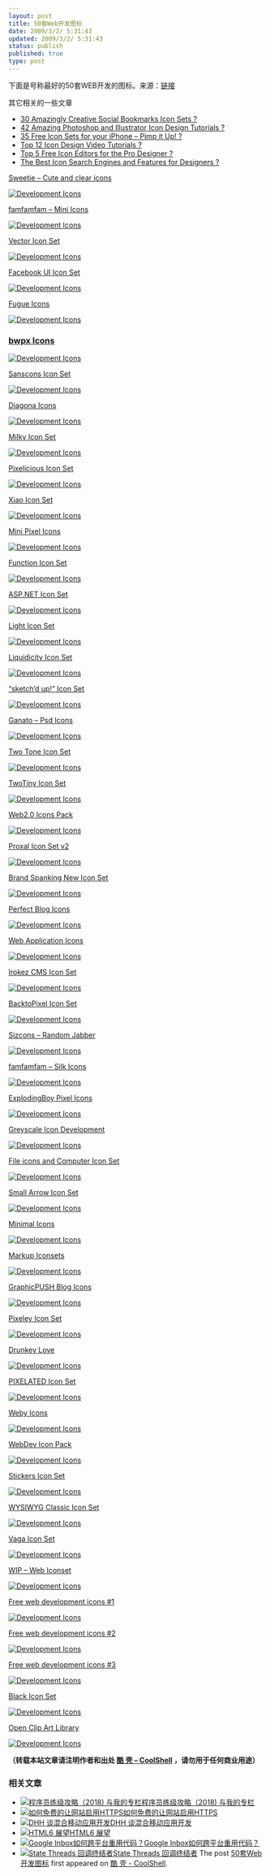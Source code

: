 ```yaml
---
layout: post
title: 50套Web开发图标
date: 2009/3/2/ 5:31:43
updated: 2009/3/2/ 5:31:43
status: publish
published: true
type: post
---
```


下面是号称最好的50套WEB开发的图标。来源：[链接](http://speckyboy.com/2009/02/02/50-of-the-best-ever-web-development-design-and-application-icon-sets)


其它相关的一些文章


* [30 Amazingly Creative Social Bookmarks Icon Sets ?](http://speckyboy.com/2009/01/26/30-amazingly-creative-social-bookmarks-icon-sets)
* [42 Amazing Photoshop and Illustrator Icon Design Tutorials ?](http://speckyboy.com/2009/01/22/42-amazing-photoshop-and-illustrator-icon-design-tutorials)
* [35 Free Icon Sets for your iPhone – Pimp it Up! ?](http://speckyboy.com/2008/07/18/35-free-icon-sets-for-your-iphone-pimp-it-up)
* [Top 12 Icon Design Video Tutorials ?](http://speckyboy.com/2008/05/03/top-12-icon-design-video-tutorials)
* [Top 5 Free Icon Editors for the Pro Designer ?](http://speckyboy.com/2008/05/03/top-5-free-icon-editors-for-the-pro-designer)
* [The Best Icon Search Engines and Features for Designers ?](http://speckyboy.com/2008/02/05/the-best-icon-search-engines-and-features-for-designers)



[Sweetie – Cute and clear icons](http://sweetie.sublink.ca)


[![Development Icons](http://speckyboy.com/wp-content/uploads/2009/02/webicon3.png)](http://sweetie.sublink.ca)


[famfamfam – Mini Icons](http://www.famfamfam.com/lab/icons/mini)


[![Development Icons](http://speckyboy.com/wp-content/uploads/2009/02/webicon4.png)](http://www.famfamfam.com/lab/icons/mini)


[Vector Icon Set](http://www.monofactor.com/free-vector-icon-set-1-25-icons)


[![Development Icons](http://speckyboy.com/wp-content/uploads/2009/02/webicon5.png)](http://www.monofactor.com/free-vector-icon-set-1-25-icons)


[Facebook UI Icon Set](http://lopagof.deviantart.com/art/facebook-ui-icons-vector-90099876)


[![Development Icons](http://speckyboy.com/wp-content/uploads/2009/02/webicon6.png)](http://lopagof.deviantart.com/art/facebook-ui-icons-vector-90099876)


[Fugue Icons](http://www.pinvoke.com)


[![Development Icons](http://speckyboy.com/wp-content/uploads/2009/02/webicon7.png)](http://www.pinvoke.com)


### [bwpx Icons](http://paularmstrongdesigns.com/projects/bwpx-icns)


[![Development Icons](http://speckyboy.com/wp-content/uploads/2009/02/webicon1.png)](http://paularmstrongdesigns.com/projects/bwpx-icns)


[Sanscons Icon Set](http://somerandomdude.com/projects/sanscons)


[![Development Icons](http://speckyboy.com/wp-content/uploads/2009/02/webicon2.png)](http://somerandomdude.com/projects/sanscons)


[Diagona Icons](http://www.pinvoke.com)


[![Development Icons](http://speckyboy.com/wp-content/uploads/2009/02/webicon7a.png)](http://www.pinvoke.com)


[Milky Icon Set](http://min.frexy.com/articles/category/milky)


[![Development Icons](http://speckyboy.com/wp-content/uploads/2009/02/webicon8.png)](http://min.frexy.com/articles/category/milky)


[Pixelicious Icon Set](http://pixelresort.com/icon)


[![Development Icons](http://speckyboy.com/wp-content/uploads/2009/02/webicon9.png)](http://pixelresort.com/icon)


[Xiao Icon Set](http://www.ineversay.com/my-works/xiao-icon.html)


[![Development Icons](http://speckyboy.com/wp-content/uploads/2009/02/webicon10.png)](http://www.ineversay.com/my-works/xiao-icon.html)


[Mini Pixel Icons](http://www.ndesign-studio.com/resources/mini-pixel-icons)


[![Development Icons](http://speckyboy.com/wp-content/uploads/2009/02/webicon11.png)](http://www.ndesign-studio.com/resources/mini-pixel-icons)


[Function Icon Set](http://wefunction.com/2008/07/function-free-icon-set)


[![Development Icons](http://speckyboy.com/wp-content/uploads/2009/02/webicon12.png)](http://wefunction.com/2008/07/function-free-icon-set)


[ASP.NET Icon Set](http://www.aspneticons.com)


[![Development Icons](http://speckyboy.com/wp-content/uploads/2009/02/webicon13.png)](http://www.aspneticons.com)


[Light Icon Set](http://sone-pl.deviantart.com/art/Light-Icons-74036005)


[![Development Icons](http://speckyboy.com/wp-content/uploads/2009/02/webicon14.png)](http://sone-pl.deviantart.com/art/Light-Icons-74036005)


[Liquidicity Icon Set](http://www.gosquared.com/liquidicity/archives/122)


[![Development Icons](http://speckyboy.com/wp-content/uploads/2009/02/webicon15.png)](http://www.gosquared.com/liquidicity/archives/122)


[“sketch’d up!” Icon Set](http://www.behance.net/Gallery/iconset-sketchd-up/158535)


[![Development Icons](http://speckyboy.com/wp-content/uploads/2009/02/webicon16.png)](http://www.behance.net/Gallery/iconset-sketchd-up/158535)


[Ganato – Psd Icons](http://www.ganato.com/free_icons/free_icons.php)


[![Development Icons](http://speckyboy.com/wp-content/uploads/2009/02/webicon17.png)](http://www.ganato.com/free_icons/free_icons.php)


[Two Tone Icon Set](http://code.google.com/p/twotiny)


[![Development Icons](http://speckyboy.com/wp-content/uploads/2009/02/webicon18.png)](http://code.google.com/p/twotiny)


[TwoTiny Icon Set](http://code.google.com/p/twotiny)


[![Development Icons](http://speckyboy.com/wp-content/uploads/2009/02/webicon19.png)](http://code.google.com/p/twotiny)


[Web2.0 Icons Pack](http://www.oweb2.com/free-web20-icons-pack)


[![Development Icons](http://speckyboy.com/wp-content/uploads/2009/02/webicon20.png)](http://www.oweb2.com/free-web20-icons-pack)


[Proxal Icon Set v2](http://valkyre.deviantart.com/art/Proxal-Icon-Set-v2-17102198)


[![Development Icons](http://speckyboy.com/wp-content/uploads/2009/02/webicon21.png)](http://valkyre.deviantart.com/art/Proxal-Icon-Set-v2-17102198)


[Brand Spanking New Icon Set](http://www.brandspankingnew.net/archive/2006/12/hohoho.html)


[![Development Icons](http://speckyboy.com/wp-content/uploads/2009/02/webicon22.png)](http://www.brandspankingnew.net/archive/2006/12/hohoho.html)


[Perfect Blog Icons](http://www.perfect-icons.com/stock-icons/perfect-blog-icons.htm)


[![Development Icons](http://speckyboy.com/wp-content/uploads/2009/02/webicon23.png)](http://www.perfect-icons.com/stock-icons/perfect-blog-icons.htm)


[Web Application Icons](http://yingjunjiu.deviantart.com/art/Web-Application-Icons-Set-77183527)


[![Development Icons](http://speckyboy.com/wp-content/uploads/2009/02/webicon24.png)](http://yingjunjiu.deviantart.com/art/Web-Application-Icons-Set-77183527)


[Irokez CMS Icon Set](http://kurumizawa.deviantart.com/art/Irokez-cms-icon-set-79949798)


[![Development Icons](http://speckyboy.com/wp-content/uploads/2009/02/webicon25.png)](http://kurumizawa.deviantart.com/art/Irokez-cms-icon-set-79949798)


[BacktoPixel Icon Set](http://icojoy.com/articles/28)


[![Development Icons](http://speckyboy.com/wp-content/uploads/2009/02/webicon26.png)](http://icojoy.com/articles/28)


[Sizcons – Random Jabber](http://www.randomjabber.com/static/sizcons)


[![Development Icons](http://speckyboy.com/wp-content/uploads/2009/02/webicon27.png)](http://www.randomjabber.com/static/sizcons)


[famfamfam – Silk Icons](http://www.famfamfam.com/lab/icons/silk)


[![Development Icons](http://speckyboy.com/wp-content/uploads/2009/02/webicon28.png)](http://www.famfamfam.com/lab/icons/silk)


[ExplodingBoy Pixel Icons](http://www.exploding-boy.com/2005/09/13/explodingboy-pixel-icons)


[![Development Icons](http://speckyboy.com/wp-content/uploads/2009/02/webicon29.png)](http://www.exploding-boy.com/2005/09/13/explodingboy-pixel-icons)


[Greyscale Icon Development](http://e-lusion.com/design/greyscale)


[![Development Icons](http://speckyboy.com/wp-content/uploads/2009/02/webicon30.png)](http://e-lusion.com/design/greyscale)


[File icons and Computer Icon Set](http://www.freeiconsweb.com/16x16_Computer_File_icons.htm)


[![Development Icons](http://speckyboy.com/wp-content/uploads/2009/02/webicon31.png)](http://www.freeiconsweb.com/16x16_Computer_File_icons.htm)


[Small Arrow Icon Set](http://www.freeiconsweb.com/16x16_arrow_icons.htm)


[![Development Icons](http://speckyboy.com/wp-content/uploads/2009/02/webicon32.png)](http://www.freeiconsweb.com/16x16_arrow_icons.htm)


[Minimal Icons](http://sryo.deviantart.com/art/minimal-icons-1-8-6-18808605)


[![Development Icons](http://speckyboy.com/wp-content/uploads/2009/02/webicon33.png)](http://sryo.deviantart.com/art/minimal-icons-1-8-6-18808605)


[Markup Iconsets](http://bs-markup.de/iconsets)


[![Development Icons](http://speckyboy.com/wp-content/uploads/2009/02/webicon34.png)](http://bs-markup.de/iconsets)


[GraphicPUSH Blog Icons](http://www.websiteicons.net/index.php?p=icons&id=1)


[![Development Icons](http://speckyboy.com/wp-content/uploads/2009/02/webicon35.png)](http://www.websiteicons.net/index.php?p=icons&id=1)


[Pixeley Icon Set](http://www.websiteicons.net/index.php?p=icons&id=1)


[![Development Icons](http://speckyboy.com/wp-content/uploads/2009/02/webicon36.png)](http://www.websiteicons.net/index.php?p=icons&id=1)


[Drunkey Love](http://www.websiteicons.net/index.php?p=icons&id=1)


[![Development Icons](http://speckyboy.com/wp-content/uploads/2009/02/webicon37.png)](http://www.websiteicons.net/index.php?p=icons&id=1)


[PIXELATED Icon Set](http://plainbeta.com/downloads/pixelated-a-lightweight-iconkit)


[![Development Icons](http://speckyboy.com/wp-content/uploads/2009/02/webicon38.png)](http://plainbeta.com/downloads/pixelated-a-lightweight-iconkit)


[Weby Icons](http://kyo-tux.deviantart.com/art/Weby-Icons-111008305)


[![Development Icons](http://speckyboy.com/wp-content/uploads/2009/02/webicon39.png)](http://kyo-tux.deviantart.com/art/Weby-Icons-111008305)


[WebDev Icon Pack](http://indiandevs.com/devs/webdev-icon-pack-released)


[![Development Icons](http://speckyboy.com/wp-content/uploads/2009/02/webicon40.png)](http://indiandevs.com/devs/webdev-icon-pack-released)


[Stickers Icon Set](http://dryicons.com/free-icons/preview/stickers-icon-set)


[![Development Icons](http://speckyboy.com/wp-content/uploads/2009/02/webicon41.png)](http://dryicons.com/free-icons/preview/stickers-icon-set)


[WYSIWYG Classic Icon Set](http://dryicons.com/free-icons/preview/wysiwyg-classic)


[![Development Icons](http://speckyboy.com/wp-content/uploads/2009/02/webicon42.png)](http://dryicons.com/free-icons/preview/wysiwyg-classic)


[Vaga Icon Set](http://www.tenbytwenty.com/products/icon-sets/vaga)


[![Development Icons](http://speckyboy.com/wp-content/uploads/2009/02/webicon43.png)](http://www.tenbytwenty.com/products/icon-sets/vaga)


[WIP – Web Iconset](http://xlphs.deviantart.com/art/WIP-Web-Iconset-68480659)


[![Development Icons](http://speckyboy.com/wp-content/uploads/2009/02/webicon44.png)](http://xlphs.deviantart.com/art/WIP-Web-Iconset-68480659)


[Free web development icons #1](http://icojoy.com/articles/19)


[![Development Icons](http://speckyboy.com/wp-content/uploads/2009/02/webicon45.png)](http://icojoy.com/articles/19)


[Free web development icons #2](http://icojoy.com/articles/24)


[![Development Icons](http://speckyboy.com/wp-content/uploads/2009/02/webicon46.png)](http://icojoy.com/articles/24)


[Free web development icons #3](http://icojoy.com/articles/25)


[![Development Icons](http://speckyboy.com/wp-content/uploads/2009/02/webicon47.png)](http://icojoy.com/articles/25)


[Black Icon Set](http://www.freeiconsweb.com/16x16_black_icons.htm)


[![Development Icons](http://speckyboy.com/wp-content/uploads/2009/02/webicon48.png)](http://www.freeiconsweb.com/16x16_black_icons.htm)


[Open Clip Art Library](http://openclipart.org)


[![Development Icons](http://speckyboy.com/wp-content/uploads/2009/02/webicon49.png)](http://openclipart.org)



**（转载本站文章请注明作者和出处 [酷 壳 – CoolShell](https://coolshell.cn/) ，请勿用于任何商业用途）**



### 相关文章

* [![程序员练级攻略（2018)  与我的专栏](https://coolshell.cn/wp-content/uploads/2018/05/300x262-150x150.jpg)](https://coolshell.cn/articles/18360.html)[程序员练级攻略（2018) 与我的专栏](https://coolshell.cn/articles/18360.html)
* [![如何免费的让网站启用HTTPS](https://coolshell.cn/wp-content/uploads/2017/08/enable-https-banner-150x150.png)](https://coolshell.cn/articles/18094.html)[如何免费的让网站启用HTTPS](https://coolshell.cn/articles/18094.html)
* [![DHH 谈混合移动应用开发](https://coolshell.cn/wp-content/uploads/2014/12/1053-DHH-150x150.jpg)](https://coolshell.cn/articles/12225.html)[DHH 谈混合移动应用开发](https://coolshell.cn/articles/12225.html)
* [![HTML6 展望](https://coolshell.cn/wp-content/uploads/2014/12/html6-150x150.jpeg)](https://coolshell.cn/articles/12206.html)[HTML6 展望](https://coolshell.cn/articles/12206.html)
* [![Google Inbox如何跨平台重用代码？](https://coolshell.cn/wp-content/uploads/2014/11/inbox2-640x264-150x150.jpg)](https://coolshell.cn/articles/12136.html)[Google Inbox如何跨平台重用代码？](https://coolshell.cn/articles/12136.html)
* [![State Threads 回调终结者](https://coolshell.cn/wp-content/uploads/2014/10/edsm-150x150.gif)](https://coolshell.cn/articles/12012.html)[State Threads 回调终结者](https://coolshell.cn/articles/12012.html)
The post [50套Web开发图标](https://coolshell.cn/articles/3.html) first appeared on [酷 壳 - CoolShell](https://coolshell.cn).